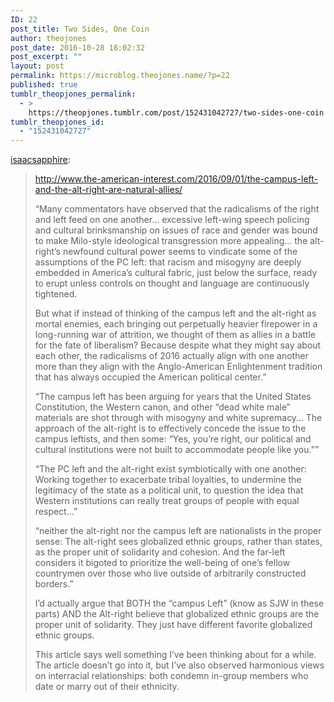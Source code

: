 ```yaml
---
ID: 22
post_title: Two Sides, One Coin
author: theojones
post_date: 2016-10-28 18:02:32
post_excerpt: ""
layout: post
permalink: https://microblog.theojones.name/?p=22
published: true
tumblr_theopjones_permalink:
  - >
    https://theopjones.tumblr.com/post/152431042727/two-sides-one-coin
tumblr_theopjones_id:
  - "152431042727"
---
```

<p><a class="tumblr_blog" href="http://isaacsapphire.tumblr.com/post/152427970664">isaacsapphire</a>:</p>
<blockquote>
<p><a href="http://www.the-american-interest.com/2016/09/01/the-campus-left-and-the-alt-right-are-natural-allies/">http://www.the-american-interest.com/2016/09/01/the-campus-left-and-the-alt-right-are-natural-allies/</a></p>

<p>“Many commentators have observed that the radicalisms of the right and left feed on one another… excessive left-wing speech policing and cultural brinksmanship on issues of race and gender was bound to make Milo-style ideological transgression more appealing… the alt-right’s newfound cultural power seems to vindicate some of the assumptions of the PC left: that racism and misogyny are deeply embedded in America’s cultural fabric, just below the surface, ready to erupt unless controls on thought and language are continuously tightened.</p>

<p>But what if instead of thinking of the campus left and the alt-right as mortal enemies, each bringing out perpetually heavier firepower in a long-running war of attrition, we thought of them as allies in a battle for the fate of liberalism? Because despite what they might say about each other, the radicalisms of 2016 actually align with one another more than they align with the Anglo-American Enlightenment tradition that has always occupied the American political center.”</p>

<p>“The campus left has been arguing for years that the United States Constitution, the Western canon, and other “dead white male” materials are shot through with misogyny and white supremacy… The approach of the alt-right is to effectively concede the issue to the campus leftists, and then some: “Yes, you’re right, our political and cultural institutions were not built to accommodate people like you.””</p>

<p>“The PC left and the alt-right exist symbiotically with one another: Working together to exacerbate tribal loyalties, to undermine the legitimacy of the state as a political unit, to question the idea that Western institutions can really treat groups of people with equal respect…”</p>

<p>“neither the alt-right nor the campus left are nationalists in the proper sense: The alt-right sees globalized ethnic groups, rather than states, as the proper unit of solidarity and cohesion. And the far-left considers it bigoted to prioritize the well-being of one’s fellow countrymen over those who live outside of arbitrarily constructed borders.”</p>

<p>I’d actually argue that BOTH the “campus Left” (know as SJW in these parts) AND the Alt-right believe that globalized ethnic groups are the proper unit of solidarity. They just have different favorite globalized ethnic groups.</p>

<p>This article says well something I’ve been thinking about for a while. The article doesn’t go into it, but I’ve also observed harmonious views on interracial relationships: both condemn in-group members who date or marry out of their ethnicity.</p>
</blockquote>